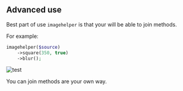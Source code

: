 ## Advanced use

Best part of use `imagehelper` is that your will be able to join methods.

For example:


```php
imagehelper($source)
	->square(350, true)
	->blur();
```

![test](https://images.weserv.nl/?t=square&w=350&h=350&a=attention&blur=5&url=ssl%3Aimages.weserv.nl%2F%3Furl%3Dory.weserv.nl%2Fzebra.jpg)

You can join methods are your own way.

